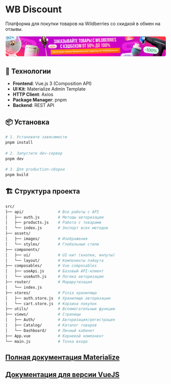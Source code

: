 # WB Discount

Платформа для покупки товаров на Wildberries со скидкой в обмен на отзывы.

![banner.png](public/images/banner.png)

## 🚀 Технологии

- **Frontend**: Vue.js 3 (Composition API)
- **UI Kit**: Materialize Admin Template
- **HTTP Client**: Axios
- **Package Manager**: pnpm
- **Backend**: REST API

## 📦 Установка

```bash
# 1. Установите зависимости
pnpm install

# 2. Запустите dev-сервер
pnpm dev

# 3. Для production-сборки
pnpm build
```

## 🏗️ Структура проекта

```bash
src/
├── api/               # Все работы с API
│   ├── auth.js        # Методы авторизации
│   ├── products.js    # Работа с товарами
│   └── index.js       # Экспорт всех методов
├── assets/
│   ├── images/        # Изображения
│   └── styles/        # Глобальные стили
├── components/
│   ├── ui/            # UI-кит (кнопки, инпуты)
│   └── layout/        # Компоненты лэйаута
├── composables/       # Vue composables
│   ├── useApi.js      # Базовый API-клиент
│   └── useAuth.js     # Логика авторизации
├── router/            # Маршрутизация
│   └── index.js
├── stores/            # Pinia хранилища
│   ├── auth.store.js  # Хранилище авторизации
│   └── cart.store.js  # Корзина покупок
├── utils/             # Вспомогательные функции
├── views/             # Страницы
│   ├── Auth/          # Авторизация/регистрация
│   ├── Catalog/       # Каталог товаров
│   └── Dashboard/     # Личный кабинет
├── App.vue            # Корневой компонент
└── main.js            # Точка входа
```

## [Полная документация Materialize](https://demos.pixinvent.com/materialize-nextjs-admin-template/documentation/docs/guide/overview)
## [Документация для версии VueJS](https://demos.pixinvent.com/materialize-vuejs-admin-template/documentation/guide/)
